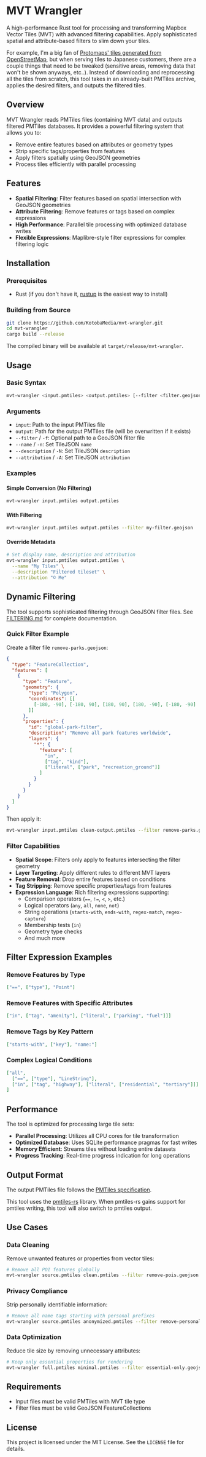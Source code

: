 # MVT Wrangler

A high-performance Rust tool for processing and transforming Mapbox Vector Tiles (MVT) with advanced filtering capabilities. Apply sophisticated spatial and attribute-based filters to slim down your tiles.

For example, I'm a big fan of [Protomaps' tiles generated from OpenStreetMap](https://maps.protomaps.com/builds/), but when serving tiles to Japanese customers, there are a couple things that need to be tweaked (sensitive areas, removing data that won't be shown anyways, etc..). Instead of downloading and reprocessing all the tiles from scratch, this tool takes in an already-built PMTiles archive, applies the desired filters, and outputs the filtered tiles.

## Overview

MVT Wrangler reads PMTiles files (containing MVT data) and outputs filtered PMTiles databases. It provides a powerful filtering system that allows you to:

- Remove entire features based on attributes or geometry types
- Strip specific tags/properties from features
- Apply filters spatially using GeoJSON geometries
- Process tiles efficiently with parallel processing

## Features

- **Spatial Filtering**: Filter features based on spatial intersection with GeoJSON geometries
- **Attribute Filtering**: Remove features or tags based on complex expressions
- **High Performance**: Parallel tile processing with optimized database writes
- **Flexible Expressions**: Maplibre-style filter expressions for complex filtering logic

## Installation

### Prerequisites

- Rust (if you don't have it, [rustup](https://rustup.rs/) is the easiest way to install)

### Building from Source

```bash
git clone https://github.com/KotobaMedia/mvt-wrangler.git
cd mvt-wrangler
cargo build --release
```

The compiled binary will be available at `target/release/mvt-wrangler`.

## Usage

### Basic Syntax

```bash
mvt-wrangler <input.pmtiles> <output.pmtiles> [--filter <filter.geojson>] [--name <string>] [--description <string>] [--attribution <string>]
```

### Arguments

- `input`: Path to the input PMTiles file
- `output`: Path for the output PMTiles file (will be overwritten if it exists)
- `--filter` / `-f`: Optional path to a GeoJSON filter file
- `--name` / `-n`: Set TileJSON `name`
- `--description` / `-N`: Set TileJSON `description`
- `--attribution` / `-A`: Set TileJSON `attribution`

### Examples

#### Simple Conversion (No Filtering)

```bash
mvt-wrangler input.pmtiles output.pmtiles
```

#### With Filtering

```bash
mvt-wrangler input.pmtiles output.pmtiles --filter my-filter.geojson
```

#### Override Metadata

```bash
# Set display name, description and attribution
mvt-wrangler input.pmtiles output.pmtiles \
  --name "My Tiles" \
  --description "Filtered tileset" \
  --attribution "© Me"
```

## Dynamic Filtering

The tool supports sophisticated filtering through GeoJSON filter files. See [FILTERING.md](FILTERING.md) for complete documentation.

### Quick Filter Example

Create a filter file `remove-parks.geojson`:

```json
{
  "type": "FeatureCollection",
  "features": [
    {
      "type": "Feature",
      "geometry": {
        "type": "Polygon",
        "coordinates": [[
          [-180, -90], [-180, 90], [180, 90], [180, -90], [-180, -90]
        ]]
      },
      "properties": {
        "id": "global-park-filter",
        "description": "Remove all park features worldwide",
        "layers": {
          "*": {
            "feature": [
              "in",
              ["tag", "kind"],
              ["literal", ["park", "recreation_ground"]]
            ]
          }
        }
      }
    }
  ]
}
```

Then apply it:

```bash
mvt-wrangler input.pmtiles clean-output.pmtiles --filter remove-parks.geojson
```

### Filter Capabilities

- **Spatial Scope**: Filters only apply to features intersecting the filter geometry
- **Layer Targeting**: Apply different rules to different MVT layers
- **Feature Removal**: Drop entire features based on conditions
- **Tag Stripping**: Remove specific properties/tags from features
- **Expression Language**: Rich filtering expressions supporting:
  - Comparison operators (`==`, `!=`, `<`, `>`, etc.)
  - Logical operators (`any`, `all`, `none`, `not`)
  - String operations (`starts-with`, `ends-with`, `regex-match`, `regex-capture`)
  - Membership tests (`in`)
  - Geometry type checks
  - And much more

## Filter Expression Examples

### Remove Features by Type
```json
["==", ["type"], "Point"]
```

### Remove Features with Specific Attributes
```json
["in", ["tag", "amenity"], ["literal", ["parking", "fuel"]]]
```

### Remove Tags by Key Pattern
```json
["starts-with", ["key"], "name:"]
```

### Complex Logical Conditions
```json
["all",
  ["==", ["type"], "LineString"],
  ["in", ["tag", "highway"], ["literal", ["residential", "tertiary"]]]
]
```

## Performance

The tool is optimized for processing large tile sets:

- **Parallel Processing**: Utilizes all CPU cores for tile transformation
- **Optimized Database**: Uses SQLite performance pragmas for fast writes
- **Memory Efficient**: Streams tiles without loading entire datasets
- **Progress Tracking**: Real-time progress indication for long operations

## Output Format

The output PMTiles file follows the [PMTiles specification](https://github.com/mapbox/pmtiles-spec).

This tool uses the [pmtiles-rs](https://github.com/stadiamaps/pmtiles-rs) library. When pmtiles-rs gains support for pmtiles writing, this tool will also switch to pmtiles output.

## Use Cases

### Data Cleaning
Remove unwanted features or properties from vector tiles:
```bash
# Remove all POI features globally
mvt-wrangler source.pmtiles clean.pmtiles --filter remove-pois.geojson
```

### Privacy Compliance
Strip personally identifiable information:
```bash
# Remove all name tags starting with personal prefixes
mvt-wrangler source.pmtiles anonymized.pmtiles --filter remove-personal-names.geojson
```

### Data Optimization
Reduce tile size by removing unnecessary attributes:
```bash
# Keep only essential properties for rendering
mvt-wrangler full.pmtiles minimal.pmtiles --filter essential-only.geojson
```

## Requirements

- Input files must be valid PMTiles with MVT tile type
- Filter files must be valid GeoJSON FeatureCollections

## License

This project is licensed under the MIT License. See the `LICENSE` file for details.
